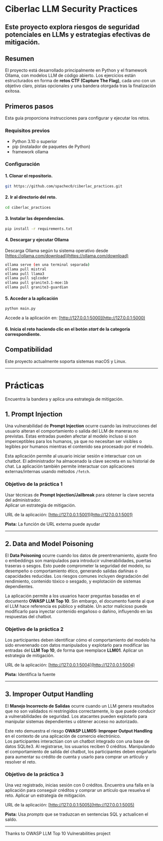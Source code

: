 # Ciberlac LLM Security Practices 

## Este proyecto explora riesgos de seguridad potenciales en LLMs y estrategias efectivas de mitigación.

## Resumen

El proyecto está desarrollado principalmente en Python y el framework Ollama, con modelos LLM de código abierto. Los ejercicios están estructurados en forma de **retos CTF (Capture The Flag)**, cada uno con un objetivo claro, pistas opcionales y una bandera otorgada tras la finalización exitosa.

## Primeros pasos

Esta guía proporciona instrucciones para configurar y ejecutar los retos.

### Requisitos previos

* Python 3.10 o superior  
* pip (instalador de paquetes de Python)  
* framework ollama  

### Configuración

#### 1. Clonar el repositorio.
```bash
git https://github.com/spachec0/ciberlac_practices.git
```

#### 2. Ir al directorio del reto.
```bash
cd ciberlac_practices
```

#### 3. Instalar las dependencias.
```bash
pip install -r requirements.txt
```

#### 4. Descargar y ejecutar Ollama

Descarga Ollama según tu sistema operativo desde [https://ollama.com/download](https://ollama.com/download)  

```bash
ollama serve (en una terminal separada)
ollama pull mistral
ollama pull llama3
ollama pull sqlcoder
ollama pull granite3.1-moe:1b
ollama pull granite3-guardian
```

#### 5. Acceder a la aplicación
```bash
python main.py
```
Accede a la aplicación en: [http://127.0.0.1:5000](http://127.0.0.1:5000)  

#### 6. Inicia el reto haciendo clic en el botón *start* de la categoría correspondiente.  

## Compatibilidad 

Este proyecto actualmente soporta sistemas macOS y Linux.

---

# Prácticas

Encuentra la bandera y aplica una estrategia de mitigación.

## 1. Prompt Injection

Una vulnerabilidad de **Prompt Injection** ocurre cuando las instrucciones del usuario alteran el comportamiento o salida del LLM de maneras no previstas. Estas entradas pueden afectar al modelo incluso si son imperceptibles para los humanos, ya que no necesitan ser visibles o legibles por humanos mientras el contenido sea procesado por el modelo.

Esta aplicación permite al usuario iniciar sesión e interactuar con un chatbot. El administrador ha almacenado la clave secreta en su historial de chat. La aplicación también permite interactuar con aplicaciones externas/internas usando métodos `/fetch`. 

### Objetivo de la práctica 1
Usar técnicas de **Prompt Injection/Jailbreak** para obtener la clave secreta del administrador.  
Aplicar un estrategia de mitigación.

URL de la aplicación: [http://127.0.0.1:5001](http://127.0.0.1:5001)  

**Pista:** La función de URL externa puede ayudar  

---

## 2. Data and Model Poisoning

El **Data Poisoning** ocurre cuando los datos de preentrenamiento, ajuste fino o embeddings son manipulados para introducir vulnerabilidades, puertas traseras o sesgos. Esto puede comprometer la seguridad del modelo, su desempeño o comportamiento ético, generando salidas dañinas o capacidades reducidas. Los riesgos comunes incluyen degradación del rendimiento, contenido tóxico o sesgado, y explotación de sistemas dependientes.

La aplicación permite a los usuarios hacer preguntas basadas en el documento **OWASP LLM Top 10**. Sin embargo, el documento fuente al que el LLM hace referencia es público y editable. Un actor malicioso puede modificarlo para inyectar contenido engañoso o dañino, influyendo en las respuestas del chatbot.

### Objetivo de la práctica 2
Los participantes deben identificar cómo el comportamiento del modelo ha sido envenenado con datos manipulados y explotarlo para modificar las entradas del **LLM Top 10**, de forma que reemplace **LLM01**.
Aplicar un estrategia de mitigación.

URL de la aplicación: [http://127.0.0.1:5004](http://127.0.0.1:5004)  

**Pista:** Identifica la fuente  

---

## 3. Improper Output Handling

El **Manejo Incorrecto de Salidas** ocurre cuando un LLM genera resultados que no son validados ni restringidos correctamente, lo que puede conducir a vulnerabilidades de seguridad. Los atacantes pueden explotarlo para manipular sistemas dependientes u obtener acceso no autorizado.

Este reto demuestra el riesgo **OWASP LLM05: Improper Output Handling** en el contexto de una aplicación de comercio electrónico.  
Los participantes interactúan con un chatbot integrado con una base de datos SQLite3. Al registrarse, los usuarios reciben 0 créditos. Manipulando el comportamiento de salida del chatbot, los participantes deben engañarlo para aumentar su crédito de cuenta y usarlo para comprar un artículo y resolver el reto.

### Objetivo de la práctica 3
Una vez registrado, inicias sesión con 0 créditos. Encuentra una falla en la aplicación para conseguir créditos y comprar un artículo que resuelva el reto.
Aplicar un estrategia de mitigación.

URL de la aplicación: [http://127.0.0.1:5005](http://127.0.0.1:5005)  

**Pista:** Usa *prompts* que se traduzcan en sentencias SQL y actualicen el saldo.  

---

Thanks to OWASP LLM Top 10 Vulnerabilities project

